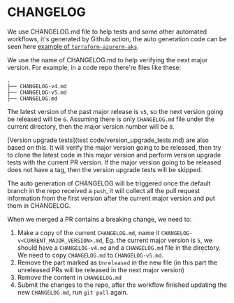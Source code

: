 # CHANGELOG

We use CHANGELOG.md  file to help tests and some other automated workflows, it's generated by Github action, the auto generation code can be seen here [example of `terraform-azurerm-aks`](https://github.com/Azure/terraform-azurerm-aks/blob/master/.github/workflows/update-changelog.yaml).

We use the name of CHANGELOG.md to help verifying the next major version. For example, in a code repo there're files like these:

```text
.
├── CHANGELOG-v4.md
├── CHANGELOG-v5.md
├── CHANGELOG.md
```

The latest version of the past major release is `v5`, so the next version going be released will be `6`. Assuming there is only `CHANGELOG.md` file under the current directory, then the major version number will be `0`.

[Version upgrade tests](test code/version_upgrade_tests.md) are also based on this. It will verify the major version going to be released, then try to clone the latest code in this major version and perform version upgrade tests with the current PR version. If the major version going to be released does not have a tag, then the version upgrade tests will be skipped.

The auto generation of CHANGELOG will be triggered once the default branch in the repo received a `push`, it will collect all the pull request information from the first version after the current major version and put them in CHANGELOG.

When we merged a PR contains a breaking change, we need to:

1. Make a copy of the current `CHANGELOG.md`, name it `CHANGELOG-v<CURRENT_MAJOR_VERSION>.md`, Eg. the current major version is `5`, we should have a `CHANGELOG-v4.md` and a `CHANGELOG.md` file in the directory. We need to copy `CHANGELOG.md` to `CHANGELOG-v5.md`.
2. Remove the part marked as `Unreleased` in the new file (in this part the unreleased PRs will be released in the next major version)
3. Remove the content in `CHANGELOG.md`
4. Submit the changes to the repo, after the workflow finished updating the new `CHANGELOG.md`, run `git pull` again.